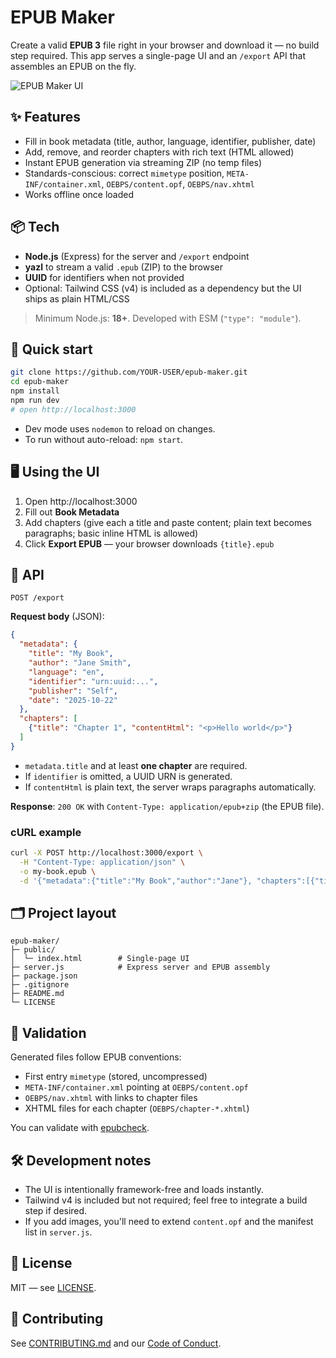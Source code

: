 # EPUB Maker

Create a valid **EPUB 3** file right in your browser and download it — no build step required.
This app serves a single-page UI and an `/export` API that assembles an EPUB on the fly.

![EPUB Maker UI](docs/screenshot.png)

## ✨ Features

- Fill in book metadata (title, author, language, identifier, publisher, date)
- Add, remove, and reorder chapters with rich text (HTML allowed)
- Instant EPUB generation via streaming ZIP (no temp files)
- Standards-conscious: correct `mimetype` position, `META-INF/container.xml`, `OEBPS/content.opf`, `OEBPS/nav.xhtml`
- Works offline once loaded

## 📦 Tech

- **Node.js** (Express) for the server and `/export` endpoint
- **yazl** to stream a valid `.epub` (ZIP) to the browser
- **UUID** for identifiers when not provided
- Optional: Tailwind CSS (v4) is included as a dependency but the UI ships as plain HTML/CSS

> Minimum Node.js: **18+**. Developed with ESM (`"type": "module"`).

## 🚀 Quick start

```bash
git clone https://github.com/YOUR-USER/epub-maker.git
cd epub-maker
npm install
npm run dev
# open http://localhost:3000
```

- Dev mode uses `nodemon` to reload on changes.
- To run without auto-reload: `npm start`.

## 🖥️ Using the UI

1. Open http://localhost:3000
2. Fill out **Book Metadata**
3. Add chapters (give each a title and paste content; plain text becomes paragraphs; basic inline HTML is allowed)
4. Click **Export EPUB** — your browser downloads `{title}.epub`

## 🔌 API

`POST /export`

**Request body** (JSON):

```json
{
  "metadata": {
    "title": "My Book",
    "author": "Jane Smith",
    "language": "en",
    "identifier": "urn:uuid:...",
    "publisher": "Self",
    "date": "2025-10-22"
  },
  "chapters": [
    {"title": "Chapter 1", "contentHtml": "<p>Hello world</p>"}
  ]
}
```

- `metadata.title` and at least **one chapter** are required.
- If `identifier` is omitted, a UUID URN is generated.
- If `contentHtml` is plain text, the server wraps paragraphs automatically.

**Response**: `200 OK` with `Content-Type: application/epub+zip` (the EPUB file).

### cURL example

```bash
curl -X POST http://localhost:3000/export \
  -H "Content-Type: application/json" \
  -o my-book.epub \
  -d '{"metadata":{"title":"My Book","author":"Jane"}, "chapters":[{"title":"One","contentHtml":"<p>Hi!</p>"}]}'
```

## 🗂️ Project layout

```
epub-maker/
├─ public/
│  └─ index.html        # Single-page UI
├─ server.js            # Express server and EPUB assembly
├─ package.json
├─ .gitignore
├─ README.md
└─ LICENSE
```

## 🧪 Validation

Generated files follow EPUB conventions:
- First entry `mimetype` (stored, uncompressed)
- `META-INF/container.xml` pointing at `OEBPS/content.opf`
- `OEBPS/nav.xhtml` with links to chapter files
- XHTML files for each chapter (`OEBPS/chapter-*.xhtml`)

You can validate with [epubcheck](https://github.com/w3c/epubcheck).

## 🛠 Development notes

- The UI is intentionally framework-free and loads instantly.
- Tailwind v4 is included but not required; feel free to integrate a build step if desired.
- If you add images, you'll need to extend `content.opf` and the manifest list in `server.js`.

## 📄 License

MIT — see [LICENSE](./LICENSE).

## 🤝 Contributing

See [CONTRIBUTING.md](./CONTRIBUTING.md) and our [Code of Conduct](./CODE_OF_CONDUCT.md).
